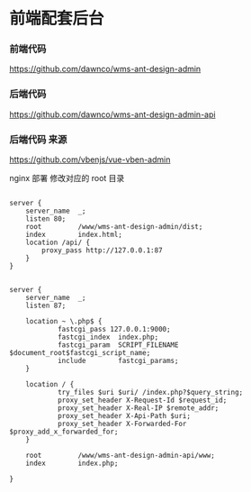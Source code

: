 # 前端配套后台

### 前端代码

https://github.com/dawnco/wms-ant-design-admin

### 后端代码

https://github.com/dawnco/wms-ant-design-admin-api

### 后端代码 来源

https://github.com/vbenjs/vue-vben-admin 


nginx 部署
修改对应的 root 目录
```nginx

server {
    server_name  _;
    listen 80;
    root         /www/wms-ant-design-admin/dist;
    index        index.html;
    location /api/ {
        proxy_pass http://127.0.0.1:87
    }
}


server {
    server_name  _;
    listen 87;

    location ~ \.php$ {
            fastcgi_pass 127.0.0.1:9000;
            fastcgi_index  index.php;
            fastcgi_param  SCRIPT_FILENAME  $document_root$fastcgi_script_name;
            include        fastcgi_params;
    }

    location / {
            try_files $uri $uri/ /index.php?$query_string;
            proxy_set_header X-Request-Id $request_id;
            proxy_set_header X-Real-IP $remote_addr;
            proxy_set_header X-Api-Path $uri;
            proxy_set_header X-Forwarded-For $proxy_add_x_forwarded_for;
    }

    root         /www/wms-ant-design-admin-api/www;
    index        index.php;

}

```
